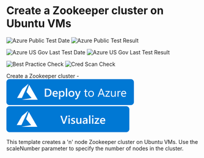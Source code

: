 # Create a Zookeeper cluster on Ubuntu VMs

![Azure Public Test Date](https://azurequickstartsservice.blob.core.windows.net/badges/zookeeper-cluster-ubuntu-vm/PublicLastTestDate.svg)
![Azure Public Test Result](https://azurequickstartsservice.blob.core.windows.net/badges/zookeeper-cluster-ubuntu-vm/PublicDeployment.svg)

![Azure US Gov Last Test Date](https://azurequickstartsservice.blob.core.windows.net/badges/zookeeper-cluster-ubuntu-vm/FairfaxLastTestDate.svg)
![Azure US Gov Last Test Result](https://azurequickstartsservice.blob.core.windows.net/badges/zookeeper-cluster-ubuntu-vm/FairfaxDeployment.svg)

![Best Practice Check](https://azurequickstartsservice.blob.core.windows.net/badges/zookeeper-cluster-ubuntu-vm/BestPracticeResult.svg)
![Cred Scan Check](https://azurequickstartsservice.blob.core.windows.net/badges/zookeeper-cluster-ubuntu-vm/CredScanResult.svg)

Create a Zookeeper cluster -
[![Deploy To Azure](https://raw.githubusercontent.com/Azure/azure-quickstart-templates/master/1-CONTRIBUTION-GUIDE/images/deploytoazure.svg?sanitize=true)]("https://portal.azure.com/#create/Microsoft.Template/uri/https%3A%2F%2Fraw.githubusercontent.com%2FAzure%2Fazure-quickstart-templates%2Fmaster%2Fzookeeper-cluster-ubuntu-vm%2Fazuredeploy.json")  [![Visualize](https://raw.githubusercontent.com/Azure/azure-quickstart-templates/master/1-CONTRIBUTION-GUIDE/images/visualizebutton.svg?sanitize=true)]("http://armviz.io/#/?load=https%3A%2F%2Fraw.githubusercontent.com%2FAzure%2Fazure-quickstart-templates%2Fmaster%2Fzookeeper-cluster-ubuntu-vm%2Fazuredeploy.json")

This template creates a 'n' node Zookeeper cluster on Ubuntu VMs. Use the scaleNumber parameter to specify the number of nodes in the cluster.


